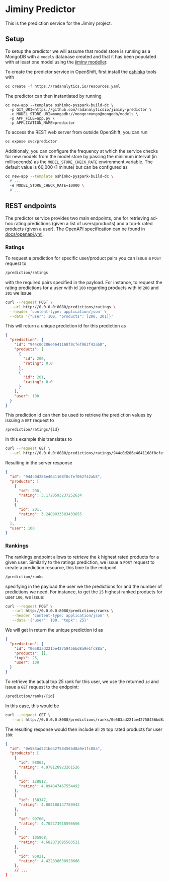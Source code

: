 # Jiminy Predictor

This is the prediction service for the Jiminy project.

## Setup

To setup the predictor we will assume that model store is running as a MongoDB with
a `models` database created and that it has been populated with at least one model using the [jiminy modeller](https://github.com/radanalyticsio/jiminy-modeler).

To create the predictor service in OpenShift, first install the [oshinko](https://radanalytics.io/get-started) 
tools with

```bash
oc create -f https://radanalytics.io/resources.yaml
```

The predictor can then instantiated by running

```
oc new-app --template oshinko-pyspark-build-dc \
  -p GIT_URI=https://github.com/radanalyticsio/jiminy-predictor \
  -e MODEL_STORE_URI=mongodb://mongo:mongo@mongodb/models \
  -p APP_FILE=app.py \
  -p APPLICATION_NAME=predictor
```

To access the REST web server from outside OpenShift, you can run

```bash
oc expose svc/predictor
```

Additionaly, you can configure the frequency at which the service checks for new models
from the model store by passing the minimum interval (in milliseconds) as the `MODEL_STORE_CHECK_RATE`
environment variable. The default value is 60,000 (1 minute) but can be configured as

```bash
oc new-app --template oshinko-pyspark-build-dc \
  # ...
  -e MODEL_STORE_CHECK_RATE=10000 \
  # ...
```

## REST endpoints

The predictor service provides two main endpoints, one for retrieving ad-hoc
rating predictions (given a list of users/products) and a top-k rated products 
(given a user). The [OpenAPI](https://github.com/OAI/OpenAPI-Specification) specification
can be found in [docs/openapi.yml]([docs/openapi.yml).

### Ratings

To request a prediction for specific user/product pairs you can issue a `POST`
request to

```bash
/prediction/ratings
```

with the required pairs specified in the payload. For instance, to request
the rating predictions for a user with id `100` regarding products with id `200`
and `201` we issue

```bash
curl --request POST \
  --url http://0.0.0.0:8080/predictions/ratings \
  --header 'content-type: application/json' \
  --data '{"user": 100, "products": [200, 201]}'
```

This will return a unique prediction id for this prediction as

```json
{
  "prediction": {
    "id": "944c0d286e4641168f0cfef062f42ab8",
    "products": [
      {
        "id": 200,
        "rating": 0.0
      },
      {
        "id": 201,
        "rating": 0.0
      }
    ],
    "user": 100
  }
}
```

This prediction id can then be used to retrieve
the prediction values by issuing a `GET` request to

```bash
/prediction/ratings/{id}
```

In this example this translates to

```bash
curl --request GET \
  --url http://0.0.0.0:8080/predictions/ratings/944c0d286e4641168f0cfef062f42ab8
```

Resulting in the server response

```json
{
  "id": "944c0d286e4641168f0cfef062f42ab8",
  "products": [
    {
      "id": 200,
      "rating": 3.1720593237252634
    },
    {
      "id": 201,
      "rating": 3.2489033583433855
    }
  ],
  "user": 100
}
```

### Rankings

The rankings endpoint allows to retrieve the `k` highest rated products for a
given user. Similarly to the ratings prediction, we issue a `POST` request to
create a prediction resource, this time to the endpoint

```bash
/prediction/ranks
```

specifying in the payload the user we the predictions for and the number of predictions
we need. For instance, to get the `25` highest ranked products for user `100`, we issue:

```bash
curl --request POST \
   --url http://0.0.0.0:8080/predictions/ranks \
   --header 'content-type: application/json' \
   --data '{"user": 100, "topk": 25}'
```

We will get in return the unique prediction id as

```json
{
  "prediction": {
    "id": "0e583ad221be42758456bd8a9e1fc88a",
    "products": [],
    "topk": 25,
    "user": 100
  }
}
```

To retrieve the actual top 25 rank for this user, we use the returned `id` and issue a `GET` request to the
endpoint:

```bash
/prediction/ranks/{id}
```

In this case, this would be

```bash
curl --request GET \
   --url http://0.0.0.0:8080/predictions/ranks/0e583ad221be42758456bd8a9e1fc88a
```

The resulting response would then include all `25` top rated products for user `100`:

```json
{
  "id": "0e583ad221be42758456bd8a9e1fc88a",
  "products": [
    {
      "id": 98063,
      "rating": 4.978120923261526
    },
    {
      "id": 128812,
      "rating": 4.894847467554492
    },
    {
      "id": 130347,
      "rating": 4.884188147789942
    },
    {
      "id": 99760,
      "rating": 4.702273918596656
    },
    {
      "id": 105968,
      "rating": 4.682071695583521
    },
    {
      "id": 95021,
      "rating": 4.422838638920666
    },
    // ...
}
```